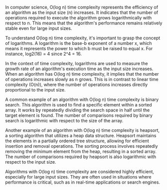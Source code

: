
In computer science, O(log n) time complexity represents the efficiency of an algorithm as the input size (n) increases. It indicates that the number of operations required to execute the algorithm grows logarithmically with respect to n. This means that the algorithm's performance remains relatively stable even for large input sizes.

To understand O(log n) time complexity, it's important to grasp the concept of logarithms. A logarithm is the base-b exponent of a number x, which means it represents the power to which b must be raised to equal x. For instance, log2(16) = 4 since 2^4 = 16.

In the context of time complexity, logarithms are used to measure the growth rate of an algorithm's execution time as the input size increases. When an algorithm has O(log n) time complexity, it implies that the number of operations increases slowly as n grows. This is in contrast to linear time complexity (O(n)), where the number of operations increases directly proportional to the input size.

A common example of an algorithm with O(log n) time complexity is binary search. This algorithm is used to find a specific element within a sorted array. It works by repeatedly dividing the search space in half until the target element is found. The number of comparisons required by binary search is logarithmic with respect to the size of the array.

Another example of an algorithm with O(log n) time complexity is heapsort, a sorting algorithm that utilizes a heap data structure. Heapsort maintains the elements in a partially ordered tree structure, allowing for efficient insertion and removal operations. The sorting process involves repeatedly removing the minimum element from the heap, resulting in a sorted array. The number of comparisons required by heapsort is also logarithmic with respect to the input size.

Algorithms with O(log n) time complexity are considered highly efficient, especially for large input sizes. They are often used in situations where performance is critical, such as in real-time applications or search engines.